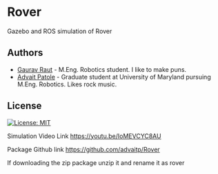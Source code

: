 # Rover
Gazebo and ROS simulation of Rover

## Authors
- [Gaurav Raut](https://github.com/gauraut) - M.Eng. Robotics student. I like to make puns.
- [Advait Patole](https://github.com/advaitp) - Graduate student at University of Maryland pursuing M.Eng. Robotics. Likes rock music.

## License
[![License: MIT](https://img.shields.io/badge/License-MIT-yellow.svg)](https://opensource.org/licenses/MIT)

Simulation Video Link https://youtu.be/IoMEVCYC8AU

Package Github link https://github.com/advaitp/Rover

If downloading the zip package unzip it and rename it as rover
